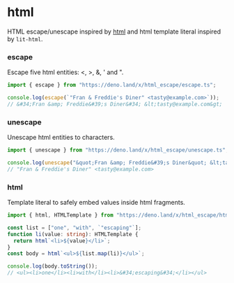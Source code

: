 # html

HTML escape/unescape inspired by [html](https://golang.org/pkg/html/) and html template literal inspired by `lit-html`.

### escape

Escape five html entities: <, >, &, ' and ".

```ts
import { escape } from "https://deno.land/x/html_escape/escape.ts";

console.log(escape(`"Fran & Freddie's Diner" <tasty@example.com>`));
// &#34;Fran &amp; Freddie&#39;s Diner&#34; &lt;tasty@example.com&gt;
```

### unescape

Unescape html entities to characters.

```ts
import { unescape } from "https://deno.land/x/html_escape/unescape.ts";

console.log(unescape("&quot;Fran &amp; Freddie&#39;s Diner&quot; &lt;tasty@example.com&gt;"));
// "Fran & Freddie's Diner" <tasty@example.com>
```

### html

Template literal to safely embed values inside html fragments.

```ts
import { html, HTMLTemplate } from "https://deno.land/x/html_escape/html.ts";

const list = ["one", "with", `"escaping"`];
function li(value: string): HTMLTemplate {
  return html`<li>${value}</li>`;
}
const body = html`<ul>${list.map(li)}</ul>`;

console.log(body.toString());
// <ul><li>one</li><li>with</li><li>&#34;escaping&#34;</li></ul>
```
